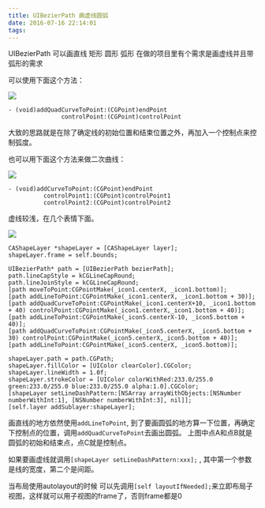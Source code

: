 ```yaml
---
title: UIBezierPath 画虚线圆弧
date: 2016-07-16 22:14:01
tags:
---
```


UIBezierPath 可以画直线 矩形 圆形 弧形
在做的项目里有个需求是画虚线并且带弧形的需求
<!--more-->
可以使用下面这个方法：

![](http://7xt1bu.com1.z0.glb.clouddn.com/24.jpeg)

	- (void)addQuadCurveToPoint:(CGPoint)endPoint 
	               controlPoint:(CGPoint)controlPoint

大致的思路就是在除了确定线的初始位置和结束位置之外，再加入一个控制点来控制弧度。

也可以用下面这个方法来做二次曲线：

![](http://7xt1bu.com1.z0.glb.clouddn.com/25.jpeg)

	- (void)addCurveToPoint:(CGPoint)endPoint 
	          controlPoint1:(CGPoint)controlPoint1 
	          controlPoint2:(CGPoint)controlPoint2


虚线较浅，在几个表情下面。

![](http://7xt1bu.com1.z0.glb.clouddn.com/23.jpg)

    CAShapeLayer *shapeLayer = [CAShapeLayer layer];
    shapeLayer.frame = self.bounds;
    
    UIBezierPath* path = [UIBezierPath bezierPath];
    path.lineCapStyle = kCGLineCapRound;
    path.lineJoinStyle = kCGLineCapRound; 
    [path moveToPoint:CGPointMake(_icon1.centerX, _icon1.bottom)];
    [path addLineToPoint:CGPointMake(_icon1.centerX, _icon1.bottom + 30)];
    [path addQuadCurveToPoint:CGPointMake(_icon1.centerX+10, _icon1.bottom + 40) controlPoint:CGPointMake(_icon1.centerX,_icon1.bottom + 40)];
    [path addLineToPoint:CGPointMake(_icon5.centerX-10, _icon5.bottom + 40)];
    [path addQuadCurveToPoint:CGPointMake(_icon5.centerX, _icon5.bottom + 30) controlPoint:CGPointMake(_icon5.centerX,_icon5.bottom + 40)];
    [path addLineToPoint:CGPointMake(_icon5.centerX, _icon5.bottom)];
    
    shapeLayer.path = path.CGPath;
    shapeLayer.fillColor = [UIColor clearColor].CGColor;
    shapeLayer.lineWidth = 1.0f;
    shapeLayer.strokeColor = [UIColor colorWithRed:233.0/255.0 green:233.0/255.0 blue:233.0/255.0 alpha:1.0].CGColor;
    [shapeLayer setLineDashPattern:[NSArray arrayWithObjects:[NSNumber numberWithInt:1], [NSNumber numberWithInt:3], nil]];
    [self.layer addSublayer:shapeLayer];

画直线的地方依然使用`addLineToPoint`, 到了要画圆弧的地方算一下位置，再确定下控制点的位置，调用`addQuadCurveToPoint`去画出圆弧。
上图中点A和点B就是圆弧的初始和结束点，点C就是控制点。

如果要画虚线就调用`[shapeLayer setLineDashPattern:xxx];` , 其中第一个参数是线的宽度，第二个是间距。

当布局使用autolayout的时候 可以先调用`[self layoutIfNeeded];`来立即布局子视图，这样就可以用子视图的frame了，否则frame都是0

 	
